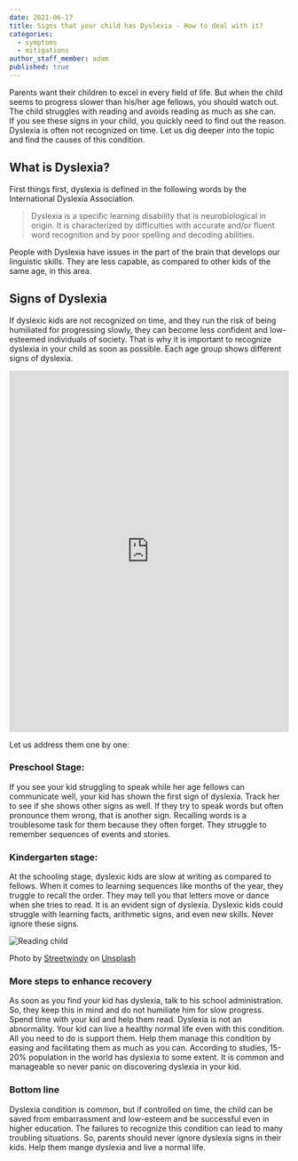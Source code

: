 ```yaml
---
date: 2021-06-17
title: Signs that your child has Dyslexia - How to deal with it?
categories:
  - symptoms
  - mitigations
author_staff_member: adam
published: true
---
```

Parents want their children to excel in every field of life. But when the child seems to progress slower than his/her age fellows, you should watch out. The child struggles with reading and avoids reading as much as she can.  
If you see these signs in your child, you quickly need to find out the reason. Dyslexia is often not recognized on time. Let us dig deeper into the topic and find the causes of this condition.

## What is Dyslexia?

First things first, dyslexia is defined in the following words by the International Dyslexia Association. 

> Dyslexia is a specific learning disability that is neurobiological in origin. It is characterized by difficulties with accurate and/or fluent word recognition and by poor spelling and decoding abilities. 

People with Dyslexia have issues in the part of the brain that develops our linguistic skills. They are less capable, as compared to other kids of the same age, in this area. 
## Signs of Dyslexia
If dyslexic kids are not recognized on time, and they run the risk of being humiliated for progressing slowly, they can become less confident and low-esteemed individuals of society. That is why it is important to recognize dyslexia in your child as soon as possible. Each age group shows different signs of dyslexia.

<iframe id="sib" width="100%" height="650px" src="https://17abdf7c.sibforms.com/serve/MUIEAG4ABlzn5_C_d69co9dMTJhZ1MUKaiJn_J_RYUNAmIL1lrvA4Gs0wSHmhPwjICXLAgEZpNE3ZOgSBlVQrHfX03rsOTOBaDKC1qmkA8rPsFX-_n9SGyMFuLMq4HW8IS3QiFNGRrXwck-HGS-4x97tBzwU31t_y6ZZlFUZWsqyhQkOi1dF-uS8G35RKhw4SzBKGSZI_evYbYHv" frameborder="0" scrolling="auto" allowfullscreen style="display: block;margin-left: auto;margin-right: auto;max-width: 100%;"></iframe>

Let us address them one by one:

### Preschool Stage:
If you see your kid struggling to speak while her age fellows can communicate well, your kid has shown the first sign of dyslexia. Track her to see if she shows other signs as well. 
If they try to speak words but often pronounce them wrong, that is another sign.
Recalling words is a troublesome task for them because they often forget. They struggle to remember sequences of events and stories. 

### Kindergarten stage:
At the schooling stage, dyslexic kids are slow at writing as compared to fellows. When it comes to learning sequences like months of the year, they truggle to recall the order. 
They may tell you that letters move or dance when she tries to read. It is an evident sign of dyslexia. Dyslexic kids could struggle with learning facts, arithmetic signs, and even new skills. Never ignore these signs.

![Reading child](/images/child_book_upsidedown.jpg)
<figcaption>
<span>Photo by <a rel="nofollow" href="https://unsplash.com/@streetwindy?utm_source=unsplash&amp;utm_medium=referral&amp;utm_content=creditCopyText" target="_blank">Streetwindy</a> on <a rel="nofollow" href="https://unsplash.com/s/photos/child-read?utm_source=unsplash&amp;utm_medium=referral&amp;utm_content=creditCopyText" target="_blank">Unsplash</a></span>
</figcaption>


### More steps to enhance recovery
As soon as you find your kid has dyslexia, talk to his school administration. So, they keep this in mind and do not humiliate him for slow progress. Spend time with your kid and help them read. Dyslexia is not an abnormality. Your kid can live a healthy normal life even with this condition. All you need to do is support them. Help them manage this condition by easing and facilitating them as much as you can. According to studies, 15-20% population in the world has dyslexia to some extent. It is common and manageable so never panic on discovering dyslexia in your kid.

### Bottom line
Dyslexia condition is common, but if controlled on time, the child can be saved from embarrassment and low-esteem and be successful even in higher education. The failures to recognize this condition can lead to many troubling situations. So, parents should never ignore dyslexia signs in their kids. Help them mange dyslexia and live a normal life.



